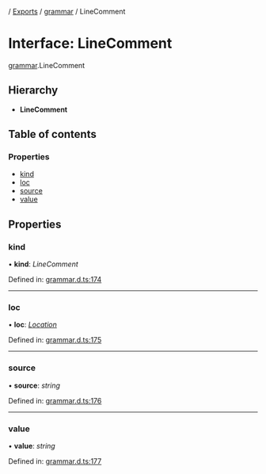 [](../README.md) / [Exports](../modules.md) / [grammar](../modules/grammar.md) / LineComment

# Interface: LineComment

[grammar](../modules/grammar.md).LineComment

## Hierarchy

* **LineComment**

## Table of contents

### Properties

- [kind](grammar.linecomment.md#kind)
- [loc](grammar.linecomment.md#loc)
- [source](grammar.linecomment.md#source)
- [value](grammar.linecomment.md#value)

## Properties

### kind

• **kind**: *LineComment*

Defined in: [grammar.d.ts:174](https://github.com/retorquere/bibtex-parser/blob/master/grammar.d.ts#L174)

___

### loc

• **loc**: [*Location*](grammar.location.md)

Defined in: [grammar.d.ts:175](https://github.com/retorquere/bibtex-parser/blob/master/grammar.d.ts#L175)

___

### source

• **source**: *string*

Defined in: [grammar.d.ts:176](https://github.com/retorquere/bibtex-parser/blob/master/grammar.d.ts#L176)

___

### value

• **value**: *string*

Defined in: [grammar.d.ts:177](https://github.com/retorquere/bibtex-parser/blob/master/grammar.d.ts#L177)
